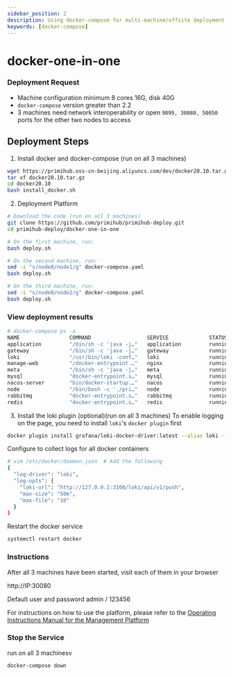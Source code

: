 ```yaml
---
sidebar_position: 2
description: Using docker-compose for multi-machine/offsite deployment of the PrimiHub Privacy Computing Platform
keywords: [docker-compose]
---
```


# docker-one-in-one

### Deployment Request

* Machine configuration minimum 8 cores 16G, disk 40G
* `docker-compose` version greater than 2.2
* 3 machines need network interoperability or open `9099, 30080, 50050` ports for the other two nodes to access

## Deployment Steps

1. Install docker and docker-compose (run on all 3 machines)
```bash
wget https://primihub.oss-cn-beijing.aliyuncs.com/dev/docker20.10.tar.gz
tar xf docker20.10.tar.gz
cd docker20.10
bash install_docker.sh
```

2. Deployment Platform 
```bash
# Download the code (run on all 3 machines)
git clone https://github.com/primihub/primihub-deploy.git
cd primihub-deploy/docker-one-in-one

# On the first machine, run:
bash deploy.sh

# On the second machine, run:
sed -i "s/node0/node1/g" docker-compose.yaml
bash deploy.sh

# On the third machine, run:
sed -i "s/node0/node2/g" docker-compose.yaml
bash deploy.sh
```

### View deployment results
```bash
# docker-compose ps -a
NAME                COMMAND                  SERVICE             STATUS              PORTS
application         "/bin/sh -c 'java -j…"   application         running (healthy)   
gateway             "/bin/sh -c 'java -j…"   gateway             running             
loki                "/usr/bin/loki -conf…"   loki                running             0.0.0.0:3100->3100/tcp, :::3100->3100/tcp
manage-web          "/docker-entrypoint.…"   nginx               running             0.0.0.0:30080->80/tcp, :::30080->80/tcp
meta                "/bin/sh -c 'java -j…"   meta                running (healthy)   0.0.0.0:9099->9099/tcp, :::9099->9099/tcp
mysql               "docker-entrypoint.s…"   mysql               running (healthy)   33060/tcp
nacos-server        "bin/docker-startup.…"   nacos               running (healthy)   0.0.0.0:8848->8848/tcp, :::8848->8848/tcp
node                "/bin/bash -c './pri…"   node                running             0.0.0.0:50050->50050/tcp, :::50050->50050/tcp
rabbitmq            "docker-entrypoint.s…"   rabbitmq            running             25672/tcp
redis               "docker-entrypoint.s…"   redis               running             6379/tcp
```

3. Install the loki plugin (optional)(run on all 3 machines)
To enable logging on the page, you need to install `loki`'s `docker plugin` first

```bash
docker plugin install grafana/loki-docker-driver:latest --alias loki --grant-all-permissions
```

Configure to collect logs for all docker containers
```bash
# vim /etc/docker/daemon.json  # Add the following
{
  "log-driver": "loki",
  "log-opts": {
    "loki-url": "http://127.0.0.1:3100/loki/api/v1/push",
    "max-size": "50m",
    "max-file": "10"
  }
}
```

Restart the docker service
```bash
systemctl restart docker
```


### Instructions

After all 3 machines have been started, visit each of them in your browser

http://IP:30080

Default user and password admin / 123456

For instructions on how to use the platform, please refer to the [Operating Instructions Manual for the Management Platform](https://m74hgjmt55.feishu.cn/file/boxcnXqmyAG9VpqjaCb7RP7Isjg)


### Stop the Service

run on all 3 machinesv
```bash
docker-compose down
```